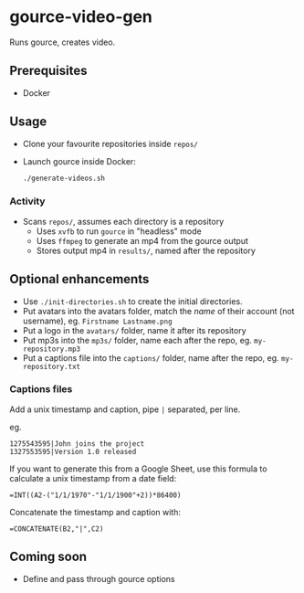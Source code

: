 # gource-video-gen

Runs gource, creates video.

## Prerequisites

* Docker

## Usage

* Clone your favourite repositories inside `repos/`
* Launch gource inside Docker:

  ```sh
  ./generate-videos.sh
  ```

### Activity

* Scans `repos/`, assumes each directory is a repository
    * Uses `xvfb` to run `gource` in "headless" mode
    * Uses `ffmpeg` to generate an mp4 from the gource output
    * Stores output mp4 in `results/`, named after the repository

## Optional enhancements

* Use `./init-directories.sh` to create the initial directories.
* Put avatars into the avatars folder, match the _name_ of their account (not username), eg. `Firstname Lastname.png`
* Put a logo in the `avatars/` folder, name it after its repository
* Put mp3s into the `mp3s/` folder, name each after the repo, eg. `my-repository.mp3`
* Put a captions file into the `captions/` folder, name after the repo, eg. `my-repository.txt`

### Captions files

Add a unix timestamp and caption, pipe `|` separated, per line.

eg.

```
1275543595|John joins the project
1327553595|Version 1.0 released
```

If you want to generate this from a Google Sheet, use this formula to calculate a unix timestamp from a date field:

```
=INT((A2-("1/1/1970"-"1/1/1900"+2))*86400)
```

Concatenate the timestamp and caption with:

```
=CONCATENATE(B2,"|",C2)
```

## Coming soon

* Define and pass through gource options

